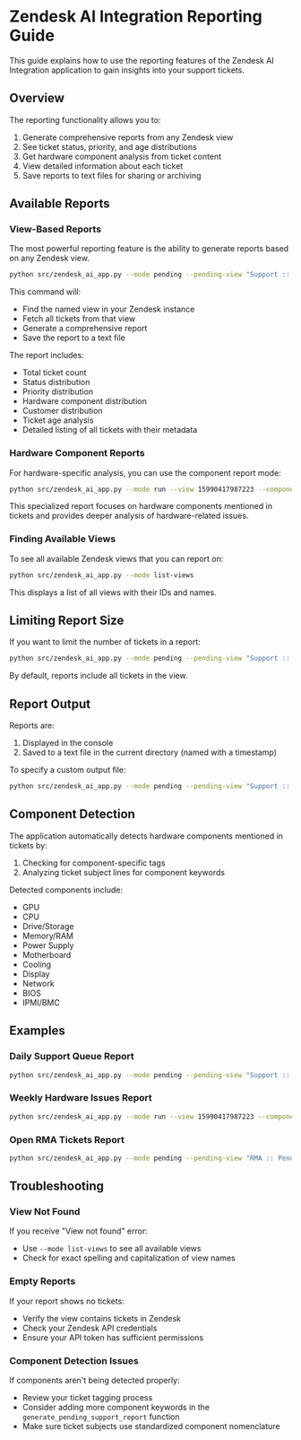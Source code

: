 # Zendesk AI Integration Reporting Guide

This guide explains how to use the reporting features of the Zendesk AI Integration application to gain insights into your support tickets.

## Overview

The reporting functionality allows you to:

1. Generate comprehensive reports from any Zendesk view
2. See ticket status, priority, and age distributions
3. Get hardware component analysis from ticket content
4. View detailed information about each ticket
5. Save reports to text files for sharing or archiving

## Available Reports

### View-Based Reports

The most powerful reporting feature is the ability to generate reports based on any Zendesk view.

```bash
python src/zendesk_ai_app.py --mode pending --pending-view "Support :: Pending Support"
```

This command will:
- Find the named view in your Zendesk instance
- Fetch all tickets from that view
- Generate a comprehensive report
- Save the report to a text file

The report includes:
- Total ticket count
- Status distribution
- Priority distribution
- Hardware component distribution
- Customer distribution
- Ticket age analysis
- Detailed listing of all tickets with their metadata

### Hardware Component Reports

For hardware-specific analysis, you can use the component report mode:

```bash
python src/zendesk_ai_app.py --mode run --view 15990417987223 --component-report
```

This specialized report focuses on hardware components mentioned in tickets and provides deeper analysis of hardware-related issues.

### Finding Available Views

To see all available Zendesk views that you can report on:

```bash
python src/zendesk_ai_app.py --mode list-views
```

This displays a list of all views with their IDs and names.

## Limiting Report Size

If you want to limit the number of tickets in a report:

```bash
python src/zendesk_ai_app.py --mode pending --pending-view "Support :: Pending Support" --limit 10
```

By default, reports include all tickets in the view.

## Report Output

Reports are:
1. Displayed in the console
2. Saved to a text file in the current directory (named with a timestamp)

To specify a custom output file:

```bash
python src/zendesk_ai_app.py --mode pending --pending-view "Support :: Pending Support" --output my_report.txt
```

## Component Detection

The application automatically detects hardware components mentioned in tickets by:
1. Checking for component-specific tags
2. Analyzing ticket subject lines for component keywords

Detected components include:
- GPU
- CPU
- Drive/Storage
- Memory/RAM
- Power Supply
- Motherboard
- Cooling
- Display
- Network
- BIOS
- IPMI/BMC

## Examples

### Daily Support Queue Report

```bash
python src/zendesk_ai_app.py --mode pending --pending-view "Support :: Pending Support"
```

### Weekly Hardware Issues Report

```bash
python src/zendesk_ai_app.py --mode run --view 15990417987223 --component-report --output weekly_hardware_report.txt
```

### Open RMA Tickets Report

```bash
python src/zendesk_ai_app.py --mode pending --pending-view "RMA :: Pending RTV Approval"
```

## Troubleshooting

### View Not Found

If you receive "View not found" error:
- Use `--mode list-views` to see all available views
- Check for exact spelling and capitalization of view names

### Empty Reports

If your report shows no tickets:
- Verify the view contains tickets in Zendesk
- Check your Zendesk API credentials
- Ensure your API token has sufficient permissions

### Component Detection Issues

If components aren't being detected properly:
- Review your ticket tagging process
- Consider adding more component keywords in the `generate_pending_support_report` function
- Make sure ticket subjects use standardized component nomenclature